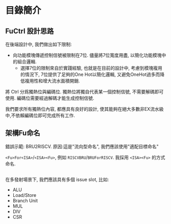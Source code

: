 # 目錄簡介

## FuCtrl 設計思路

在後端設計中, 我們做出如下限制:

* 向功能模塊傳遞控制信號被限制在7位. 儘量將7位寬度用盡, 以簡化功能模塊中的組合邏輯.
  * 選擇7位的限制來自於實踐經驗, 也就是在目前的設計中, 考慮到模塊複用的情況下, 7位提供了足夠的One Hot以簡化邏輯, 又避免OneHot過多而降低複用性和增大流水面積開銷.

將 Ctrl 分爲獨熱位與編碼位. 獨熱位將獨自代表某一個控制信號, 不需要解碼即可使用. 編碼位需要經過解碼才能生成控制信號.

我們要求所有獨熱位內容, 都應具有良好的設計, 使其能夠在絕大多數非EX流水級中,不依賴編碼位即可完成所有工作.

## 架構Fu命名

錯誤示範: BRU2RISCV. 原因:這是"流向型命名", 我們應該使用"適配目標命名"

`<Fu>For<ISA>`/`<ISA><Fu>`, 例如 `RISCVBRU`/`BRUForRISCV`. 我採用 `<ISA><Fu>` 的方式命名.

##

在多發射場景下, 我們應該具有多個 issue slot, 比如:

* ALU
* Load/Store
* Branch Unit
* MUL
* DIV
* CSR
